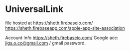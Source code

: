 # UniversalLink

file hosted at https://sheth.firebaseio.com/
https://sheth.firebaseapp.com/apple-app-site-association


Account Info https://sheth.firebaseio.com/ 
Google acc: jigs.o.co@gmail.com / gmail password. 



